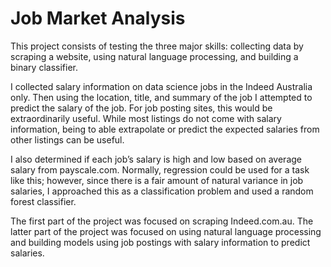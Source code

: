 # Job Market Analysis

This project consists of testing the three major skills: collecting data by scraping a website, using natural language processing, and building a binary classifier.

I collected salary information on data science jobs in the Indeed Australia only. Then using the location, title, and summary of the job I attempted to predict the salary of the job. For job posting sites, this would be extraordinarily useful. While most listings do not come with salary information, being to able extrapolate or predict the expected salaries from other listings can be useful.

I also determined if each job’s salary is high and low based on average salary from payscale.com. Normally, regression could be used for a task like this; however, since there is a fair amount of natural variance in job salaries, I approached this as a classification problem and used a random forest classifier. 

The first part of the project was focused on scraping Indeed.com.au. The latter part of the project was focused on using natural language processing and building models using job postings with salary information to predict salaries.
